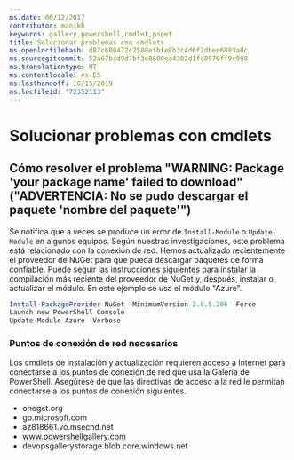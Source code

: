 ```yaml
---
ms.date: 06/12/2017
contributor: manikb
keywords: gallery,powershell,cmdlet,psget
title: Solucionar problemas con cmdlets
ms.openlocfilehash: d87c680472c2588efbfe8b3c4d6f2dbee6883a0c
ms.sourcegitcommit: 52a67bcd9d7bf3e8600ea4302d1fa8970ff9c998
ms.translationtype: HT
ms.contentlocale: es-ES
ms.lasthandoff: 10/15/2019
ms.locfileid: "72352113"
---
```

# <a name="troubleshooting-cmdlets"></a>Solucionar problemas con cmdlets

## <a name="how-to-resolve-warning-package-your-package-name-failed-to-download-issue"></a>Cómo resolver el problema "WARNING: Package 'your package name' failed to download" ("ADVERTENCIA: No se pudo descargar el paquete 'nombre del paquete'")

Se notifica que a veces se produce un error de `Install-Module` o `Update-Module` en algunos equipos. Según nuestras investigaciones, este problema está relacionado con la conexión de red. Hemos actualizado recientemente el proveedor de NuGet para que pueda descargar paquetes de forma confiable. Puede seguir las instrucciones siguientes para instalar la compilación más reciente del proveedor de NuGet y, después, instalar o actualizar el módulo. En este ejemplo se usa el módulo "Azure".

```powershell
Install-PackageProvider NuGet -MinimumVersion 2.8.5.206 -Force
Launch new PowerShell Console
Update-Module Azure -Verbose
```

### <a name="required-network-endpoints"></a>Puntos de conexión de red necesarios

Los cmdlets de instalación y actualización requieren acceso a Internet para conectarse a los puntos de conexión de red que usa la Galería de PowerShell. Asegúrese de que las directivas de acceso a la red le permitan conectarse a los puntos de conexión siguientes.

- oneget.org
- go.microsoft.com
- az818661.vo.msecnd.net
- www.powershellgallery.com
- devopsgallerystorage.blob.core.windows.net

